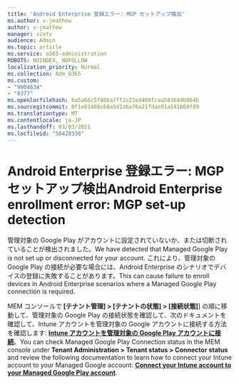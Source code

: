 ```yaml
---
title: 'Android Enterprise 登録エラー: MGP セットアップ検出'
ms.author: v-jmathew
author: v-jmathew
manager: scotv
audience: Admin
ms.topic: article
ms.service: o365-administration
ROBOTS: NOINDEX, NOFOLLOW
localization_priority: Normal
ms.collection: Adm_O365
ms.custom:
- "9004634"
- "8377"
ms.openlocfilehash: ba5a66c5f48ba7ff2c21ed460fcaa583684b864b
ms.sourcegitcommit: 0f1e81498c68a5d1aba76a21fdae91a141b69f89
ms.translationtype: MT
ms.contentlocale: ja-JP
ms.lasthandoff: 03/03/2021
ms.locfileid: "50428338"
---
```

# <a name="android-enterprise-enrollment-error-mgp-set-up-detection"></a><span data-ttu-id="14df9-102">Android Enterprise 登録エラー: MGP セットアップ検出</span><span class="sxs-lookup"><span data-stu-id="14df9-102">Android Enterprise enrollment error: MGP set-up detection</span></span>

<span data-ttu-id="14df9-103">管理対象の Google Play がアカウントに設定されていないか、または切断されていることが検出されました。</span><span class="sxs-lookup"><span data-stu-id="14df9-103">We have detected that Managed Google Play is not set up or disconnected for your account.</span></span> <span data-ttu-id="14df9-104">これにより、管理対象の Google Play の接続が必要な場合には、Android Enterprise のシナリオでデバイスの登録に失敗することがあります。</span><span class="sxs-lookup"><span data-stu-id="14df9-104">This can cause failure to enroll devices in Android Enterprise scenarios where a Managed Google Play connection is required.</span></span>

<span data-ttu-id="14df9-105">MEM コンソールで **[テナント管理] > [テナントの状態] > [接続状態]**] の順に移動して、管理対象の Google Play の接続状態を確認して、次のドキュメントを確認して、Intune アカウントを管理対象の Google アカウントに接続する方法を確認します: **[Intune アカウントを管理対象の Google Play アカウントに接続](https://docs.microsoft.com/mem/intune/enrollment/connect-intune-android-enterprise)**。</span><span class="sxs-lookup"><span data-stu-id="14df9-105">You can check Managed Google Play Connection status in the MEM console under **Tenant Administration > Tenant status > Connector status** and review the following documentation to learn how to connect your Intune account to your Managed Google account: **[Connect your Intune account to your Managed Google Play account](https://docs.microsoft.com/mem/intune/enrollment/connect-intune-android-enterprise)**.</span></span>
